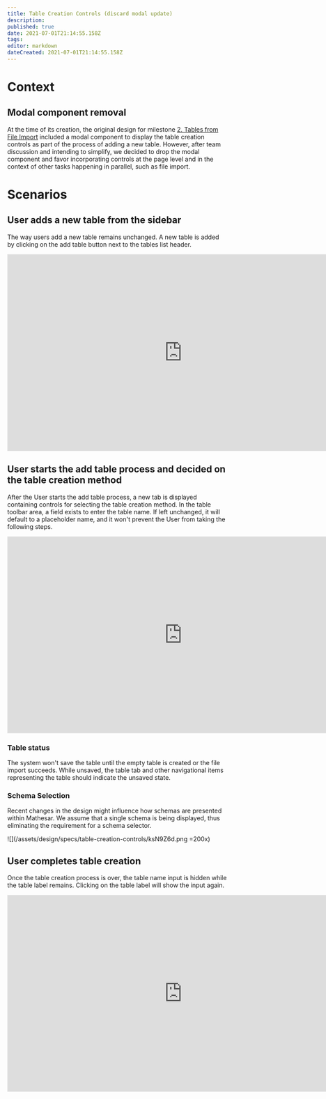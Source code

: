 ```yaml
---
title: Table Creation Controls (discard modal update)
description: 
published: true
date: 2021-07-01T21:14:55.158Z
tags: 
editor: markdown
dateCreated: 2021-07-01T21:14:55.158Z
---
```


# Context

## Modal component removal
At the time of its creation, the original design for milestone [2. Tables from File Import](https://github.com/centerofci/mathesar/milestone/1) included a modal component to display the table creation controls as part of the process of adding a new table. However, after team discussion and intending to simplify, we decided to drop the modal component and favor incorporating controls at the page level and in the context of other tasks happening in parallel, such as file import.

# Scenarios
## User adds a new table from the sidebar
The way users add a new table remains unchanged. A new table is added by clicking on the add table button next to the tables list header.

<iframe style="border: 1px solid rgba(0, 0, 0, 0.1);" width="800" height="450" src="https://www.figma.com/embed?embed_host=share&url=https%3A%2F%2Fwww.figma.com%2Fproto%2FUaf1ntcldzK2U41Jhw6vS2%2FMathesar-MVP%3Fpage-id%3D1825%253A9345%26node-id%3D1831%253A10912%26viewport%3D556%252C338%252C0.3983568251132965%26scaling%3Dcontain" allowfullscreen></iframe>

## User starts the add table process and decided on the table creation method
After the User starts the add table process, a new tab is displayed containing controls for selecting the table creation method. In the table toolbar area, a field exists to enter the table name. If left unchanged, it will default to a placeholder name, and it won't prevent the User from taking the following steps.

<iframe style="border: 1px solid rgba(0, 0, 0, 0.1);" width="800" height="450" src="https://www.figma.com/embed?embed_host=share&url=https%3A%2F%2Fwww.figma.com%2Fproto%2FUaf1ntcldzK2U41Jhw6vS2%2FMathesar-MVP%3Fpage-id%3D1825%253A9345%26node-id%3D1825%253A9346%26viewport%3D556%252C338%252C0.3983568251132965%26scaling%3Dcontain" allowfullscreen></iframe>

### Table status
The system won't save the table until the empty table is created or the file import succeeds. While unsaved, the table tab and other navigational items representing the table should indicate the unsaved state.

### Schema Selection
Recent changes in the design might influence how schemas are presented within Mathesar. We assume that a single schema is being displayed, thus eliminating the requirement for a schema selector.

![](/assets/design/specs/table-creation-controls/ksN9Z6d.png =200x)

## User completes table creation
Once the table creation process is over, the table name input is hidden while the table label remains. Clicking on the table label will show the input again.

<iframe style="border: 1px solid rgba(0, 0, 0, 0.1);" width="800" height="450" src="https://www.figma.com/embed?embed_host=share&url=https%3A%2F%2Fwww.figma.com%2Fproto%2FUaf1ntcldzK2U41Jhw6vS2%2FMathesar-MVP%3Fpage-id%3D1825%253A9345%26node-id%3D1831%253A10494%26viewport%3D556%252C338%252C0.3983568251132965%26scaling%3Dcontain" allowfullscreen></iframe>